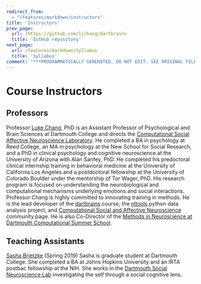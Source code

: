 ```yaml
---
redirect_from:
  - "/features/markdown/instructors"
title: 'Instructors'
prev_page:
  url: /https://github.com/ljchang/dartbrains
  title: 'GitHub repository'
next_page:
  url: /features/markdown/Syllabus
  title: 'Syllabus'
comment: "***PROGRAMMATICALLY GENERATED, DO NOT EDIT. SEE ORIGINAL FILES IN /content***"
---
```

# Course Instructors

## Professors
Professor [Luke Chang](http://lukejchang.com/), PhD is an Assistant Professor of Psychological and Brain Sciences at Dartmouth College and directs the [Computational Social Affective Neuroscience Laboratory](http://cosanlab.com/). He completed a BA in psychology at Reed College, an MA in psychology at the New School for Social Research, and a PhD in clinical psychology and cognitive neuroscience at the University of Arizona with Alan Sanfey, PhD. He completed his predoctoral clinical internship training in behavioral medicine at the University of California Los Angeles and a postdoctoral fellowship at the University of Colorado Boulder under the mentorship of Tor Wager, PhD. His research program is focused on understanding the neurobiological and computational mechanisms underlying emotions and social interactions. Professor Chang is highly committed to innovating training in methods. He is the lead developer of the [dartbrains](https://dartbrains.org/) course, the [nltools](https://neurolearn.readthedocs.io/en/latest/) python data analysis project, and [Computational Social and Affective Neuroscience](http://compsan.org/) community page. He is also Co-Director of the [Methods in Neuroscience at Dartmouth Computational Summer School](http://mindsummerschool.org/).

## Teaching Assistants
[Sasha Brietzke](http://www.dartmouth-socialneurolab.com/people) (Spring 2019) Sasha is graduate student at Dartmouth College. She completed a BA at Johns Hopkins University and an IRTA postbac fellowship at the NIH. She works in the [Dartmouth Social Neuroscience Lab](http://www.dartmouth-socialneurolab.com) investigating the self through a social cognitive lens.
